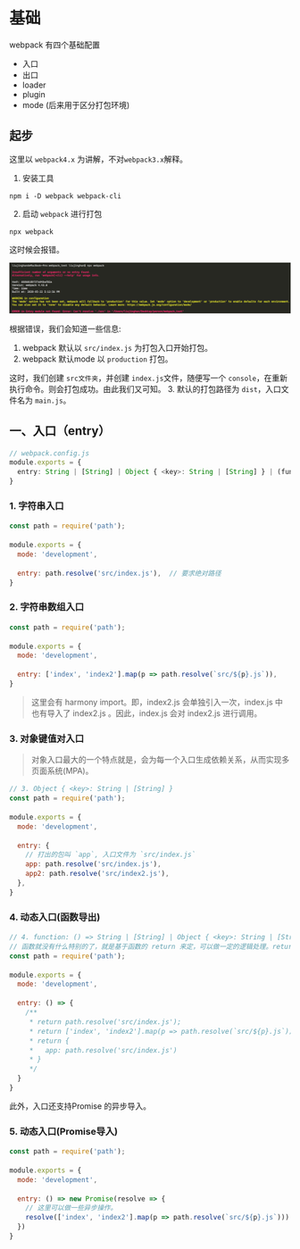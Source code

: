 # 基础
webpack 有四个基础配置

- 入口
- 出口
- loader
- plugin
- mode (后来用于区分打包环境)

## 起步

这里以 `webpack4.x` 为讲解，不对`webpack3.x`解释。

1. 安装工具

```shell
npm i -D webpack webpack-cli
```

2. 启动 `webpack` 进行打包

```shell 
npx webpack
```

这时候会报错。

![w_001_npx_webpack](/img/webpack/w_001_npx_webpack.png)

根据错误，我们会知道一些信息:
1. webpack 默认以 `src/index.js` 为打包入口开始打包。
2. webpack 默认mode 以 `production` 打包。

这时，我们创建 `src文件夹`，并创建 `index.js`文件，随便写一个 `console`，在重新执行命令。则会打包成功。由此我们又可知。
3. 默认的打包路径为 `dist`，入口文件名为 `main.js`。

## 一、入口（entry）

```ts
// webpack.config.js
module.exports = {
  entry: String | [String] | Object { <key>: String | [String] } | (function: () => String | [String] | Object { <key>: String | [String] })
}
```


### 1. 字符串入口
```js
const path = require('path');

module.exports = {
  mode: 'development',

  entry: path.resolve('src/index.js'),  // 要求绝对路径
}
```

### 2. 字符串数组入口
```js
const path = require('path');

module.exports = {
  mode: 'development',

  entry: ['index', 'index2'].map(p => path.resolve(`src/${p}.js`)),
}
```

> 这里会有 harmony import。即，index2.js 会单独引入一次，index.js 中也有导入了 index2.js 。因此，index.js 会对 index2.js 进行调用。

### 3. 对象键值对入口
> 对象入口最大的一个特点就是，会为每一个入口生成依赖关系，从而实现多页面系统(MPA)。
```js
// 3. Object { <key>: String | [String] }
const path = require('path');

module.exports = {
  mode: 'development',

  entry: {
    // 打出的包叫 `app`, 入口文件为 `src/index.js`
    app: path.resolve('src/index.js'),
    app2: path.resolve('src/index2.js'),
  },
}
```

### 4. 动态入口(函数导出)
```js
// 4. function: () => String | [String] | Object { <key>: String | [String] }
// 函数就没有什么特别的了，就是基于函数的 return 来定，可以做一定的逻辑处理。return 的结果为上三种情况。
const path = require('path');

module.exports = {
  mode: 'development',

  entry: () => {
    /**
     * return path.resolve('src/index.js');
     * return ['index', 'index2'].map(p => path.resolve(`src/${p}.js`));
     * return {
     *   app: path.resolve('src/index.js')
     * }
     */
  }
}
```

此外，入口还支持Promise 的异步导入。

### 5. 动态入口(Promise导入)
```js
const path = require('path');

module.exports = {
  mode: 'development',

  entry: () => new Promise(resolve => {
    // 这里可以做一些异步操作。
    resolve(['index', 'index2'].map(p => path.resolve(`src/${p}.js`)))
  })
}
```